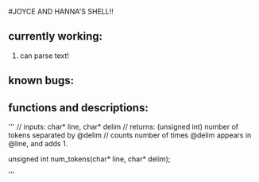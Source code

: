 #JOYCE AND HANNA'S SHELL!!

## currently working:
1. can parse text!


## known bugs:

## functions and descriptions:

'''
// inputs: char* line, char* delim
// returns: (unsigned int) number of tokens separated by @delim
// counts number of times @delim appears in @line, and adds 1.

unsigned int num_tokens(char* line, char* delim);

'''



